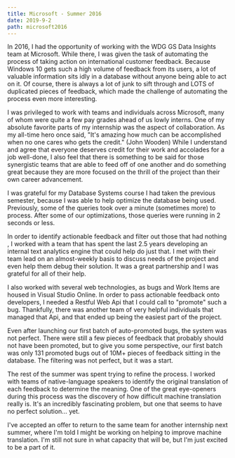 ```yaml
---
title: Microsoft - Summer 2016
date: 2019-9-2
path: microsoft2016
---
```


In 2016, I had the opportunity of working with the WDG GS Data Insights team at Microsoft. While there, I was given the task of automating the process of taking action on international customer feedback. Because Windows 10 gets such a high volume of feedback from its users, a lot of valuable information sits idly in a database without anyone being able to act on it. Of course, there is always a lot of junk to sift through and LOTS of duplicated pieces of feedback, which made the challenge of automating the process even more interesting.

I was privileged to work with teams and individuals across Microsoft, many of whom were quite a few pay grades ahead of us lowly interns. One of my absolute favorite parts of my internship was the aspect of collaboration. As my all-time hero once said, "It's amazing how much can be accomplished when no one cares who gets the credit." (John Wooden) While I understand and agree that everyone deserves credit for their work and accolades for a job well-done, I also feel that there is something to be said for those synergistic teams that are able to feed off of one another and do something great because they are more focused on the thrill of the project than their own career advancement.

I was grateful for my Database Systems course I had taken the previous semester, because I was able to help optimize the database being used. Previously, some of the queries took over a minute (sometimes more) to process. After some of our optimizations, those queries were running in 2 seconds or less.

In order to identify actionable feedback and filter out those that had nothing , I worked with a team that has spent the last 2.5 years developing an internal text analytics engine that could help do just that. I met with their team lead on an almost-weekly basis to discuss needs of the project and even help them debug their solution. It was a great partnership and I was grateful for all of their help.

I also worked with several web technologies, as bugs and Work Items are housed in Visual Studio Online. In order to pass actionable feedback onto developers, I needed a Restful Web Api that I could call to "promote" such a bug. Thankfully, there was another team of very helpful individuals that managed that Api, and that ended up being the easiest part of the project.

Even after launching our first batch of auto-promoted bugs, the system was not perfect. There were still a few pieces of feedback that probably should not have been promoted, but to give you some perspective, our first batch was only 131 promoted bugs out of 10M+ pieces of feedback sitting in the database. The filtering was not perfect, but it was a start.

The rest of the summer was spent trying to refine the process. I worked with teams of native-language speakers to identify the original translation of each feedback to determine the meaning. One of the great eye-openers during this process was the discovery of how difficult machine translation really is. It's an incredibly fascinating problem, but one that seems to have no perfect solution... yet.

I've accepted an offer to return to the same team for another internship next summer, where I'm told I might be working on helping to improve machine translation. I'm still not sure in what capacity that will be, but I'm just excited to be a part of it.

